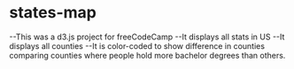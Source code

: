 # states-map
 
--This was a d3.js project for freeCodeCamp 
--It displays all stats in US
--It displays all counties
--It is color-coded to show difference in counties comparing counties where people hold more bachelor degrees than others.
